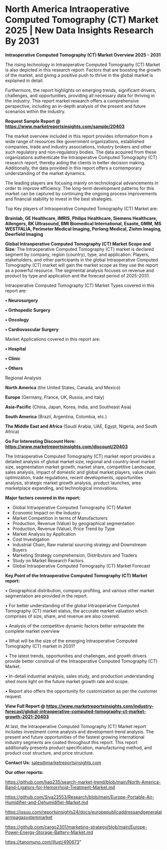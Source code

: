 # North America Intraoperative Computed Tomography (CT) Market 2025 | New Data Insights Research By 2031

<Strong> Intraoperative Computed Tomography (CT) Market Overview 2025 - 2031</strong>

The rising technology in Intraoperative Computed Tomography (CT) Market is also depicted in this research report. Factors that are boosting the growth of the market, and giving a positive push to thrive in the global market is explained in detail.

Furthermore, the report highlights on emerging trends, significant drivers, challenges, and opportunities, providing all necessary data for thriving in the industry. This report market research offers a comprehensive perspective, including an in-depth analysis of the present and future scenarios within the industry.

<strong>Request Sample Report @ <a href=https://www.marketreportsinsights.com/sample/20403>https://www.marketreportsinsights.com/sample/20403</a></strong>

The market overview included in this report provides information from a wide range of resources like government organizations, established companies, trade and industry associations, industry brokers and other such regulatory and non-regulatory bodies. The data acquired from these organizations authenticate the Intraoperative Computed Tomography (CT) research report, thereby aiding the clients in better decision making. Additionally, the data provided in this report offers a contemporary understanding of the market dynamics.

The leading players are focusing mainly on technological advancements in order to improve efficiency. The long-term development patterns for this market can be captured by continuing the ongoing process improvements and financial stability to invest in the best strategies.

Top Key players of Intraoperative Computed Tomography (CT) Market are:

<strong>Brainlab, GE Healthcare, IMRIS, Philips Healthcare, Siemens Healthcare, Allengers, BK Ultrasound, BMI Biomedical International, Esaote, GMM, MS WESTFALIA, Perimeter Medical Imaging, Perlong Medical, Ziehm Imaging, Deerfield Imaging</strong>

<strong><b>Global Intraoperative Computed Tomography (CT) Market Scope and Size:</b></strong>
The Intraoperative Computed Tomography (CT) market is declared segment by company, region (country), type, and application. Players, stakeholders, and other participants in the global Intraoperative Computed Tomography (CT) market will gain the market scope as they use the report as a powerful resource. The segmental analysis focuses on revenue and product by type and application and the forecast period of 2025-2031.

Intraoperative Computed Tomography (CT) Market Types covered in this report are:

<strong>• Neurosurgery

• Orthopedic Surgery

• Oncology

• Cardiovascular Surgery</strong>

Market Applications covered in this report are:

<strong>• Hospital

• Clinic

• Others</strong> 

Regional Analysis

<strong>North America</strong> (the United States, Canada, and Mexico)

<strong>Europe</strong> (Germany, France, UK, Russia, and Italy)

<strong>Asia-Pacific</strong> (China, Japan, Korea, India, and Southeast Asia)

<strong>South America</strong> (Brazil, Argentina, Colombia, etc.)

<strong>The Middle East and Africa</strong> (Saudi Arabia, UAE, Egypt, Nigeria, and South Africa)

<strong>Go For Interesting Discount Here: <a href=https://www.marketreportsinsights.com/discount/20403>https://www.marketreportsinsights.com/discount/20403</a></strong>

The Intraoperative Computed Tomography (CT) market report provides a detailed analysis of global market size, regional and country-level market size, segmentation market growth, market share, competitive Landscape, sales analysis, impact of domestic and global market players, value chain optimization, trade regulations, recent developments, opportunities analysis, strategic market growth analysis, product launches, area marketplace expanding, and technological innovations.

<strong><b>Major factors covered in the report:</b></strong>
<ul>
  <li>Global Intraoperative Computed Tomography (CT) Market </li>
  <li>Economic Impact on the Industry</li>
  <li>Market Competition in terms of Manufacturers</li>
  <li>Production, Revenue (Value) by geographical segmentation</li>
  <li>Production, Revenue (Value), Price Trend by Type</li>
  <li>Market Analysis by Application</li>
  <li>Cost Investigation</li>
  <li>Industrial Chain, Raw material sourcing strategy and Downstream Buyers</li>
  <li>Marketing Strategy comprehension, Distributors and Traders</li>
  <li>Study on Market Research Factors</li>
  <li>Global Intraoperative Computed Tomography (CT) Market Forecast</li>
</ul>

<strong><b>Key Point of the Intraoperative Computed Tomography (CT) Market report:</b></strong>

• Geographical distribution, company profiling, and various other market segmentation are provided in the report.

• For better understanding of the global Intraoperative Computed Tomography (CT) market status, the accurate market valuation which comprises of size, share, and revenue are also covered.

• Analysis of the competitive dynamic factors better extrapolate the complete market overview

• What will be the size of the emerging Intraoperative Computed Tomography (CT) market in 2031?

• The latest trends, opportunities and challenges, and growth drivers provide better construal of the Intraoperative Computed Tomography (CT) Market.

• In-detail industrial analysis, sales study, and production understanding shed more light on the future market growth rate and scope.

• Report also offers the opportunity for customization as per the customer request.

<strong><b>View Full Report @ <a href=https://www.marketreportsinsights.com/industry-forecast/global-intraoperative-computed-tomography-ct-market-growth-2021-20403>https://www.marketreportsinsights.com/industry-forecast/global-intraoperative-computed-tomography-ct-market-growth-2021-20403</a></b></strong>


At last, the Intraoperative Computed Tomography (CT) Market report includes investment come analysis and development trend analysis. The present and future opportunities of the fastest growing international industry segments are coated throughout this report. This report additionally presents product specification, manufacturing method, and product cost structure, and price structure.

<strong>Contact Us:</strong>
sales@marketreportsinsights.com

<strong>Our other reports:</strong>

<a href=https://github.com/haq235/search-market-trend/blob/main/North-America-Band-Ligators-for-Hemorrhoid-Treatment-Market.md>https://github.com/haq235/search-market-trend/blob/main/North-America-Band-Ligators-for-Hemorrhoid-Treatment-Market.md</a>

<a href=https://github.com/Siya23553/Research/blob/main/Europe-Portable-Air-Humidifier-and-Dehumidifier-Market.md>https://github.com/Siya23553/Research/blob/main/Europe-Portable-Air-Humidifier-and-Dehumidifier-Market.md</a>

<a href=https://issuu.com/reportsinsights24/docs/europepublicaddressandgeneralalarmpagasystemmarket>https://issuu.com/reportsinsights24/docs/europepublicaddressandgeneralalarmpagasystemmarket</a>

<a href=https://github.com/cargo2301/marketing-strategy/blob/main/Europe-Power-Energy-Storage-Battery-Market.md>https://github.com/cargo2301/marketing-strategy/blob/main/Europe-Power-Energy-Storage-Battery-Market.md</a>

<a href=https://tanomuno.com/illust/490673>https://tanomuno.com/illust/490673</a>"
